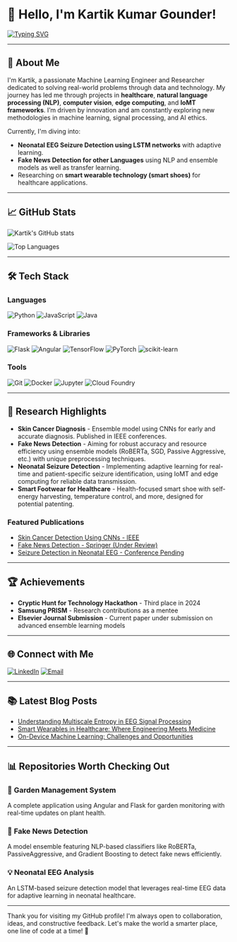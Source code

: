 # 👋 Hello, I'm Kartik Kumar Gounder!

[![Typing SVG](https://readme-typing-svg.demolab.com?font=Fira+Code&weight=500&size=24&duration=2000&pause=500&color=58A6FF&width=435&lines=Machine+Learning+Engineer+%7C+Researcher;Python+Enthusiast+%7C+NLP+Lover;Data+Analyst+%7C+Deep+Learning+Practitioner;Software+Engineer+%7C+Full+Stack+Developer)](https://git.io/typing-svg)

---

## 💼 About Me

I'm Kartik, a passionate Machine Learning Engineer and Researcher dedicated to solving real-world problems through data and technology. My journey has led me through projects in **healthcare**, **natural language processing (NLP)**, **computer vision**, **edge computing**, and **IoMT frameworks**. I’m driven by innovation and am constantly exploring new methodologies in machine learning, signal processing, and AI ethics.

Currently, I'm diving into:
- **Neonatal EEG Seizure Detection using LSTM networks** with adaptive learning.
- **Fake News Detection for other Languages** using NLP and ensemble models as well as transfer learning.
- Researching on **smart wearable technology (smart shoes)** for healthcare applications.

---

## 📈 GitHub Stats

![Kartik's GitHub stats](https://github-readme-stats.vercel.app/api?username=kartikdagreat&show_icons=true&theme=tokyonight&hide_border=true&count_private=true)

![Top Languages](https://github-readme-stats.vercel.app/api/top-langs/?username=kartikkumargounder&layout=compact&theme=tokyonight&hide_border=true)

---

## 🛠️ Tech Stack

### Languages
![Python](https://img.shields.io/badge/Python-3776AB?style=for-the-badge&logo=python&logoColor=white)
![JavaScript](https://img.shields.io/badge/JavaScript-F7DF1E?style=for-the-badge&logo=javascript&logoColor=black)
![Java](https://img.shields.io/badge/Java-007396?style=for-the-badge&logo=java&logoColor=white)

### Frameworks & Libraries
![Flask](https://img.shields.io/badge/Flask-000000?style=for-the-badge&logo=flask&logoColor=white)
![Angular](https://img.shields.io/badge/Angular-DD0031?style=for-the-badge&logo=angular&logoColor=white)
![TensorFlow](https://img.shields.io/badge/TensorFlow-FF6F00?style=for-the-badge&logo=tensorflow&logoColor=white)
![PyTorch](https://img.shields.io/badge/PyTorch-EE4C2C?style=for-the-badge&logo=pytorch&logoColor=white)
![scikit-learn](https://img.shields.io/badge/scikit--learn-F7931E?style=for-the-badge&logo=scikit-learn&logoColor=black)

### Tools
![Git](https://img.shields.io/badge/Git-F05032?style=for-the-badge&logo=git&logoColor=white)
![Docker](https://img.shields.io/badge/Docker-2496ED?style=for-the-badge&logo=docker&logoColor=white)
![Jupyter](https://img.shields.io/badge/Jupyter-F37626?style=for-the-badge&logo=jupyter&logoColor=white)
![Cloud Foundry](https://img.shields.io/badge/Cloud%20Foundry-000000?style=for-the-badge&logo=cloudfoundry&logoColor=white)

---

## 🔬 Research Highlights

- **Skin Cancer Diagnosis** - Ensemble model using CNNs for early and accurate diagnosis. Published in IEEE conferences.
- **Fake News Detection** - Aiming for robust accuracy and resource efficiency using ensemble models (RoBERTa, SGD, Passive Aggressive, etc.) with unique preprocessing techniques.
- **Neonatal Seizure Detection** - Implementing adaptive learning for real-time and patient-specific seizure identification, using IoMT and edge computing for reliable data transmission.
- **Smart Footwear for Healthcare** - Health-focused smart shoe with self-energy harvesting, temperature control, and more, designed for potential patenting.

### Featured Publications
- [Skin Cancer Detection Using CNNs - IEEE](#)
- [Fake News Detection - Springer (Under Review)](#)
- [Seizure Detection in Neonatal EEG - Conference Pending](#)

---

## 🏆 Achievements

- **Cryptic Hunt for Technology Hackathon** - Third place in 2024
- **Samsung PRISM** - Research contributions as a mentee
- **Elsevier Journal Submission** - Current paper under submission on advanced ensemble learning models

---

## 🌐 Connect with Me

[![LinkedIn](https://img.shields.io/badge/LinkedIn-Kartik%20Gounder-0A66C2?style=for-the-badge&logo=linkedin&logoColor=white)](https://www.linkedin.com/in/kartik-gounder)
[![Email](https://img.shields.io/badge/Email-kartikgounder%40example.com-D14836?style=for-the-badge&logo=gmail&logoColor=white)](mailto:kartikgounder@example.com)

---

## 📚 Latest Blog Posts

<!-- BLOG-POST-LIST:START -->
- [Understanding Multiscale Entropy in EEG Signal Processing](#)
- [Smart Wearables in Healthcare: Where Engineering Meets Medicine](#)
- [On-Device Machine Learning: Challenges and Opportunities](#)
<!-- BLOG-POST-LIST:END -->

---

## 📊 Repositories Worth Checking Out

### 🌱 **Garden Management System**
A complete application using Angular and Flask for garden monitoring with real-time updates on plant health.

### 📰 **Fake News Detection**
A model ensemble featuring NLP-based classifiers like RoBERTa, PassiveAggressive, and Gradient Boosting to detect fake news efficiently.

### 💡 **Neonatal EEG Analysis**
An LSTM-based seizure detection model that leverages real-time EEG data for adaptive learning in neonatal healthcare.

---

Thank you for visiting my GitHub profile! I'm always open to collaboration, ideas, and constructive feedback. Let's make the world a smarter place, one line of code at a time! 🚀
